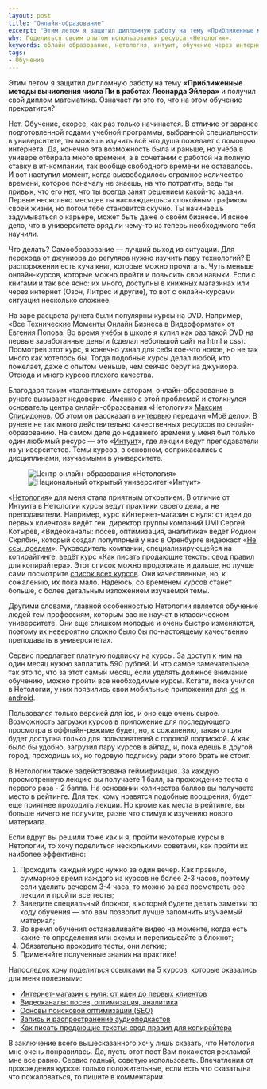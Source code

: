 ```yaml
---
layout: post
title: "Онлайн-образование"
excerpt: "Этим летом я защитил дипломную работу на тему «Приближенные методы вычисления числа Пи в работах Леонарда Эйлера» и получил свой диплом математика. Означает ли это то, что на этом обучение прекратится? "
why: Поделиться своим опытом использования ресурса «Нетология».
keywords: облайн образование, нетология, интуит, обучение через интернет
tags:
- Обучение
---
```


Этим летом я защитил дипломную работу на тему **«Приближенные методы вычисления числа Пи в работах Леонарда Эйлера»**
и получил свой диплом математика. Означает ли это то, что на этом обучение прекратится? 

Нет. Обучение, скорее, как раз только начинается. В отличие от заранее подготовленной годами учебной программы, выбранной 
специальности в университете, ты можешь изучить всё что душа пожелает с помощью интернета. Да, конечно эта возможность
была и раньше, но учёба в универе отбирала много времени, а в сочетании с работой на полную ставку в ит-компании, так 
вообще свободного времени не оставалось. И вот наступил момент, когда высвободилось огромное количество времени, которое
поначалу не знаешь, на что потратить, ведь ты привык, что его нет, что ты всегда занят решением какой-то задачи. Первые несколько месяцев
ты наслаждаешься спокойным графиком своей жизни, но потом тебе становится скучно. Ты начинаешь задумываться о карьере,
может быть даже о своём бизнесе. И ясное дело, что в университете вряд ли чему-то из теперь необходимого тебя научили.
                                                                                                                            
Что делать? Самообразование — лучший выход из ситуации. Для перехода от джуниора до регуляра нужно изучить пару технологий? 
В распоряжении есть куча книг, которые можно прочитать. Чуть меньше онлайн-курсов, которые можно пройти и повысить свои навыки.
Если с книгами и так все ясно: их много, доступны в книжных магазинах или через интернет (Озон, Литрес и другие), то вот с 
онлайн-курсами ситуация несколько сложнее.

На заре расцвета рунета были популярны курсы на DVD. Например, «Все Технические Моменты Онлайн Бизнеса в Видеоформате» 
от Евгения Попова. Во время учёбы в школе я купил как раз такой DVD на первые заработанные деньги (сделал небольшой сайт на html
и css). Посмотрев этот курс, я конечно узнал для себя кое-что новое, но не так много как хотелось бы. Тогда подобные курсы
делал любой, кто пожелает, даже с опытом меньше, чем сейчас берут на джуниора. Отсюда и много курсов
плохого качества.

Благодаря таким «талантливым» авторам, онлайн-образование в рунете вызывает недоверие. Именно с этой проблемой и столкнулся
основатель центра онлайн-образования «Нетология» [Максим Спиридонов](http://spiridonov.ru/). Об этом он рассказал в [интервью](http://www.youtube.com/watch?v=lYc1xcdKGTU) 
передачи «Моё дело». В рунете не так много действительно качественных ресурсов по онлайн-образованию. 
На самом деле до недавнего времени у меня был только один любимый ресурс — это «[Интуит](http://www.intuit.ru/)», 
где лекции ведут преподаватели из университетов. Темы курсов, в основном, соприкасались с дисциплинами, изучаемыми в университете. 

<figure class="folium normal bg-null">
    <img src="{{site.url}}/upload/article/2014/10/21/netology.png" alt="Центр онлайн-образования «Нетология»" />
    <img src="{{site.url}}/upload/article/2014/10/21/intuit.png" alt="Национальный открытый университет «Интуит»" />
</figure>

«[Нетология](http://netology.ru)» для меня стала приятным открытием. В отличие от Интуита в Нетологии курсы ведут практики своего дела, а не преподаватели.
Например, курс «Интернет-магазин с нуля: от идеи до первых клиентов» ведёт ген. директор группы компаний UMI Сергей Котырев,
«Видеоканалы: посев, оптимизация, аналитика» ведёт Родион Скрябин, который создал популярный у нас в Оренбурге видеокаст «[Не ссы, доедем](http://vk.com/dontpiss)». 
Руководитель компании, специализирующейся на копирайтинге, ведёт курс «Как писать продающие тексты: свод правил для копирайтера».
Этот список можно продолжать и дальше, но лучше сами посмотрите [список всех курсов](http://netology.ru/kursy). 
Они качественные, но, к сожалению, их пока мало. Надеюсь, со временем курсов станет больше, с более детальным изложением изучаемой темы.

Другими словами, главной особенностью Нетологии является обучение людей тем профессиям, которым вас не научат в классическом университете. 
Они еще слишком молодые и очень быстро изменяются, поэтому их невероятно сложно было бы по-настоящему качественно преподавать в университетах.


Сервис предлагает платную подписку на курсы. За доступ к ним на один месяц нужно заплатить 590 рублей. И что самое замечательное,
так это то, что за этот самый месяц, если уделять должное внимание обучению, можно пройти все необходимые курсы.
Кстати, пока учился в Нетологии, у них появились свои мобильные приложения для [ios](https://itunes.apple.com/ru/app/netologia-biblioteka-kursov/id912757819?mt=8) и [android](https://play.google.com/store/apps/details?id=ru.netology.app). 

Пользовался только версией для ios, и оно еще очень сырое. Возможность загрузки курсов в приложение для последующего просмотра 
в оффлайн-режиме будет, но, к сожалению, такая опция будет доступна только для пользователей с годовой подпиской. А как было бы удобно, загрузил пару курсов в айпад,
и, пока едешь в другой город, проходишь их, но годовую подписку ради этого брать не стоит.

В Нетологии также задействована геймификация. За каждую просмотренную лекцию вы получаете 1 балл, за прохождение теста с первого раза - 2 балла.
На основании количества баллов вы получаете место в рейтинге. Для тех, кому нравятся подобные поощрения, будет еще приятнее проходить лекции. 
Но кроме как места в рейтинге, вы больше ничего не получите, разве что стимул к изучению нового материала. 

Если вдруг вы решили тоже как и я, пройти некоторые курсы в Нетологии, то хочу поделиться несколькими советами, как 
пройти их наиболее эффективно:

1. Проходить каждый курс нужно за один вечер. Как правило, суммарное время каждого из курсов не более 2-3 часов, поэтому если уделить вечером 3-4 часа, то можно за раз посмотреть все лекции и пройти все тесты;
2. Заведите специальный блокнот, в который будете делать заметки по ходу обучения — это вам позволит лучше запомнить изучаемый материал;
3. Во время обучения останавливайте видео на моменте, когда есть какие-то определения или схемы и переписывайте в блокнот;
4. Обязательно проходите тесты, они легкие;
5. Применяйте полученные знания на практике!

Напоследок хочу поделиться ссылками на 5 курсов, которые оказались для меня полезными:

- [Интернет-магазин с нуля: от идеи до первых клиентов](http://netology.ru/kursy/internet-magazin-s-nulya-ot-idei-do-pervyh-klientov)
- [Видеоканалы: посев, оптимизация, аналитика](http://netology.ru/kursy/videokanaly)
- [Основы поисковой оптимизации (SEO)](http://netology.ru/kursy/osnovy-poiskovoy-optimizatsii-seo)
- [Запись и распространение аудиоподкастов](http://netology.ru/kursy/audiopodcasting)
- [Как писать продающие тексты: свод правил для копирайтера](http://netology.ru/kursy/prodayushie-teksty)

В заключение всего вышесказанного хочу лишь сказать, что Нетология мне очень понравилась. Да, пусть этот пост Вам покажется рекламой - мне все равно.
Сервис годный, советую использовать. Впечатления от прохождения курсов только положительные, если есть что сказать/на что пожаловаться, то пишите в комментарии.
